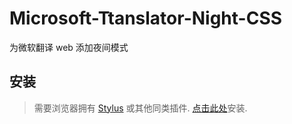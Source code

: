 # Microsoft-Ttanslator-Night-CSS
为微软翻译 web 添加夜间模式

## 安装
> 需要浏览器拥有 [Stylus](https://github.com/openstyles/stylus) 或其他同类插件.
[点击此处](https://userstyles.world/api/style/936.user.css)安装.
